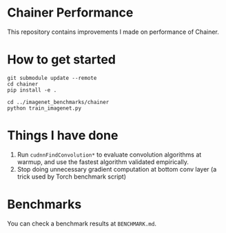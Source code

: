 # Chainer Performance
This repository contains improvements I made on performance of Chainer.


# How to get started

```
git submodule update --remote
cd chainer
pip install -e .

cd ../imagenet_benchmarks/chainer
python train_imagenet.py
```


# Things I have done
1. Run `cudnnFindConvolution*` to evaluate convolution algorithms at warmup, and use the fastest algorithm validated empirically.
2. Stop doing unnecessary gradient computation at bottom conv layer (a trick used by Torch benchmark script)

# Benchmarks
You can check a benchmark results at `BENCHMARK.md`.
